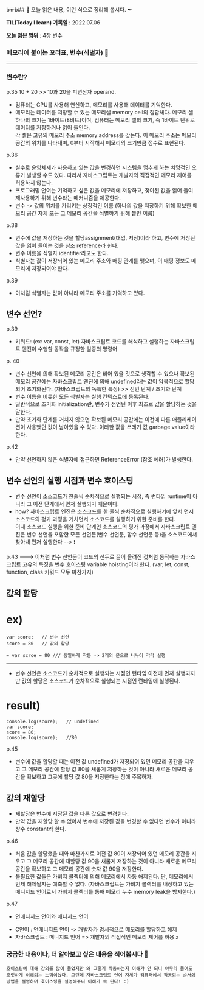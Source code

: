 bㅠb## 📕 오늘 읽은 내용, 이런 식으로 정리해 봅시다. ✒

**TIL(Today I learn) 기록일** : 2022.07.06

**오늘 읽은 범위** : 4장 변수

### 메모리에 붙이는 꼬리표, 변수(식별자) 📑

---

### 변수란?

p.35
10 + 20 >> 10과 20을 피연산자 operand.
- 컴퓨터는 CPU를 사용해 연산하고, 메모리를 사용해 데이터를 기억한다.
- 메모리는 데이터를 저장할 수 있는 메모리셀 memory cell의 집합체다. 메모리 셀 하나의 크기는 1바이트(8비트)이며, 컴퓨터는 메모리 셀의 크기, 즉 1바이트 단위로 데이터를 저장하거나 읽어 들인다. </br> 각 셀은 고유의 메모리 주소 memory address를 갖는다. 이 메모리 주소는 메모리 공간의 위치를 나타내며, 0부터 시작해서 메모리의 크기만큼 정수로 표현된다.

p.36
- 실수로 운영체제가 사용하고 있는 값을 변경하면 시스템을 멈추게 하는 치명적인 오류가 발생할 수도 있다. 따라서 자바스크립트는 개발자의 직접적인 메모리 제어를 허용하지 않는다.
- 프로그래밍 언어는 기억하고 싶은 값을 메모리에 저장하고, 젖아된 값을 읽어 들여 재사용하기 위해 변수라는 메커니즘을 제공한다.
- 변수 -> 값의 위치를 가리키는 상징적인 이름 (하나의 값을 저장하기 위해 확보한 메모리 공간 자체 또는 그 메모리 공간을 식별하기 위해 붙인 이름)

p.38
- 변수에 값을 저장하는 것을 할당assignment(대입, 저장)이라 하고, 변수에 저장된 값을 읽어 들이는 것을 참조 reference라 한다.
- 변수 이름을 식별자 identifier라고도 한다.
- 식별자는 값이 저장되어 있는 메모리 주소와 매핑 관계를 맺으며, 이 매핑 정보도 메모리에 저장되어야 한다.

p.39
- 이처럼 식별자는 값이 아니라 메모리 주소를 기억하고 있다.


## 변수 선언?

p.39
- 키워드: (ex: var, const, let) 자바스크립트 코드를 해석하고 실행하는 자바스크립트 엔진이 수행할 동작을 규정한 일종의 명령어

p. 40
- 변수 선언에 의해 확보된 메모리 공간은 비어 있을 것으로 생각할 수 있으나 확보된 메모리 공간에는 자바스크립트 엔진에 의해 undefined라는 값이 암묵적으로 할당되어 초기화된다. (자바스크립트의 독특한 특징) >> 선언 단계 / 초기화 단계
- 변수 이름을 비롯한 모든 식별자는 실행 컨텍스트에 등록된다.
- 일반적으로 초기화 initialization란, 변수가 선언된 이후 최초로 값을 할당하는 것을 말한다.
- 만약 초기화 단계를 거치지 않으면 확보된 메모리 공간에는 이전에 다른 애플리케이션이 사용했던 값이 남아있을 수 있다. 이러한 값을 쓰레기 값 garbage value이라 한다.

p.42
- 만약 선언하지 않은 식별자에 접근하면 ReferenceError (참조 에러)가 발생한다.


## 변수 선언의 실행 시점과 변수 호이스팅

- 변수 선언이 소스코드가 한줄씩 순차적으로 실행되는 시점, 즉 런타임 runtime이 아니라 그 이전 단계에서 먼저 실행되기 때문이다.
- how? 자바스크립트 엔진은 소스코드를 한 줄씩 순차적으로 실행하기에 앞서 먼저 소스코드의 평가 과정을 거치면서 소스코드를 실행하기 위한 준비를 한다. </br> 이때 소스코드 실행을 위한 준비 단계인 소스코드의 평가 과정에서 자바스크립트 엔진은 변수 선언을 포함한 모든 선언문(변수 선언문, 함수 선언문 등)을 소스코드에서 찾아내 먼저 실행한다 --> ❗️

p.43
---> 이처럼 변수 선언문이 코드의 선두로 끌어 올려진 것처럼 동작하는 자바스크립트 고유의 특징을 변수 호이스팅 variable hoisting이라 한다. (var, let, const, function, class 키워드 모두 마찬가지)


## 값의 할당

# ex)
    var score;   // 변수 선언
    score = 80   // 값의 할당

    = var scroe = 80 /// 동일하게 작동 -> 2개의 문으로 나누어 각각 실행

----------------------------------------------------------

- 변수 선언은 소스코드가 순차적으로 실행되는 시점인 런타임 이전에 먼저 실행되지만 값의 할당은 소스코드가 순차적으로 실행되는 시점인 런타임에 실행된다.

# result)
    console.log(score);   // undefined
    var score;
    score = 80; 
    console.log(score);   //80



p.45
- 변수에 값을 할당할 때는 이전 값 undefined가 저장되어 있던 메모리 공간을 지우고 그 메모리 공간에 할당 값 80을 새롭게 저장하는 것이 아니라 새로운 메모리 공간을 확보하고 그곳에 할당 값 80을 저장한다는 점에 주목하자.



## 값의 재할당

- 재할당은 변수에 저장된 값을 다른 값으로 변경한다. 
- 만약 값을 재할당 할 수 없어서 변수에 저장된 값을 변경할 수 없다면 변수가 아니라 상수 constant라 한다.

p.46
- 처음 값을 할당했을 때와 마찬가지로 이전 값 80이 저장되어 있던 메모리 공간을 지우고 그 메모리 공간에 재할당 값 90을 새롭게 저장하는 것이 아니라 새로운 메모리 공간을 확보하고 그 메모리 공간에 숫자 값 90을 저장한다.
- 불필요한 값들은 가비지 콜렉터에 의해 메모리에서 자동 해제된다. 단, 메모리에서 언제 해제될지는 예측할 수 없다.
(자바스크립트는 가비지 콜렉터를 내장하고 있는 매니지드 언어로서 가비지 콜렉터를 통해 메모리 누수 memory leak을 방지한다.)

p.47
* 언매니지드 언어와 매니지드 언어
- C언어 : 언매니지드 언어 -> 개발자가 명시적으로 메모리를 할당하고 해제 
- 자바스크립트 : 매니지드 언어 => 개발자의 직접적인 메모리 제어를 허용 x



### 궁금한 내용이나, 더 알아보고 싶은 내용을 적어봅시다 🤔
```
호이스팅에 대해 강의를 많이 들었지만 왜 그렇게 작동하는지 이해가 안 되니 아무리 들어도 흐릿하게 이해되는 느낌이었다. 그런데 자바스크립트 언어 자체가 컴퓨터에서 작동되는 순서와 방법을 설명하며 호이스팅을 설명해주니 이해가 쏙 된다! :)

```



